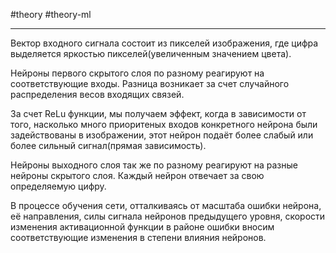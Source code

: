 #theory #theory-ml
 
---
Вектор входного сигнала состоит из пикселей изображения, 
где цифра выделяется яркостью пикселей(увеличенным значением цвета).

Нейроны первого скрытого слоя по разному реагируют на соответствующие входы.
Разница возникает за счет случайного распределения весов входящих связей.

За счет ReLu функции, мы получаем эффект, когда в зависимости от того,
насколько много приоритеных входов конкретного нейрона были задействованы в изображении,
этот нейрон подаёт более слабый или более сильный сигнал(прямая зависимость).

Нейроны выходного слоя так же по разному реагируют на разные нейроны скрытого слоя.
Каждый нейрон отвечает за свою определяемую цифру.

В процессе обучения сети, отталкиваясь от масштаба ошибки нейрона, её направления, 
силы сигнала нейронов предыдущего уровня, скорости изменения активационной функции 
в районе ошибки вносим соответствующие изменения в степени влияния нейронов.